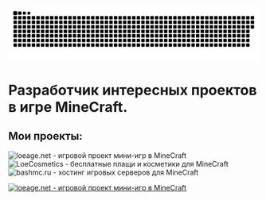 ![alt text](https://github.com/TimonLimon/TimonLimon/blob/main/other/github-user-contribution.svg)

# Разработчик интересных проектов в игре MineCraft.

## Мои проекты:
![loeage.net - игровой проект мини-игр в MineCraft](https://vk.com/loeage)
![LoeCosmetics - бесплатные плащи и косметики для MineCraft](https://loeage.net/)
![bashmc.ru - хостинг игровых серверов для MineCraft](https://bashmc.ru)

[![loeage.net - игровой проект мини-игр в MineCraft](https://img.shields.io/badge/-loeage.net%20--%20%D0%B8%D0%B3%D1%80%D0%BE%D0%B2%D0%BE%D0%B9%20%D0%BF%D1%80%D0%BE%D0%B5%D0%BA%D1%82%20%D0%BC%D0%B8%D0%BD%D0%B8--%D0%B8%D0%B3%D1%80%20%D0%B2%20MineCraft-blue) ](https://vk.com/loeage)
